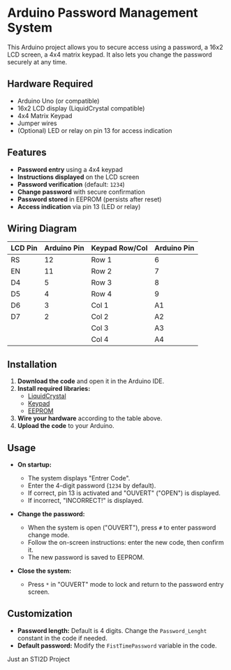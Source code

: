 # Arduino Password Management System

This Arduino project allows you to secure access using a password, a 16x2 LCD screen, a 4x4 matrix keypad. It also lets you change the password securely at any time.

## Hardware Required

- Arduino Uno (or compatible)
- 16x2 LCD display (LiquidCrystal compatible)
- 4x4 Matrix Keypad
- Jumper wires
- (Optional) LED or relay on pin 13 for access indication

## Features

- **Password entry** using a 4x4 keypad
- **Instructions displayed** on the LCD screen
- **Password verification** (default: `1234`)
- **Change password** with secure confirmation
- **Password stored** in EEPROM (persists after reset)
- **Access indication** via pin 13 (LED or relay)

## Wiring Diagram

| LCD Pin | Arduino Pin | Keypad Row/Col | Arduino Pin |
|---------|-------------|----------------|-------------|
| RS      | 12          | Row 1          | 6           |
| EN      | 11          | Row 2          | 7           |
| D4      | 5           | Row 3          | 8           |
| D5      | 4           | Row 4          | 9           |
| D6      | 3           | Col 1          | A1          |
| D7      | 2           | Col 2          | A2          |
|         |             | Col 3          | A3          |
|         |             | Col 4          | A4          |

## Installation

1. **Download the code** and open it in the Arduino IDE.
2. **Install required libraries:**
   - [LiquidCrystal](https://www.arduino.cc/en/Reference/LiquidCrystal)
   - [Keypad](https://playground.arduino.cc/Code/Keypad/)
   - [EEPROM](https://www.arduino.cc/en/Reference/EEPROM)
3. **Wire your hardware** according to the table above.
4. **Upload the code** to your Arduino.

## Usage

- **On startup:**
  - The system displays "Entrer Code".
  - Enter the 4-digit password (`1234` by default).
  - If correct, pin 13 is activated and "OUVERT" ("OPEN") is displayed.
  - If incorrect, "INCORRECT!" is displayed.

- **Change the password:**
  - When the system is open ("OUVERT"), press `#` to enter password change mode.
  - Follow the on-screen instructions: enter the new code, then confirm it.
  - The new password is saved to EEPROM.

- **Close the system:**
  - Press `*` in "OUVERT" mode to lock and return to the password entry screen.

## Customization

- **Password length:** Default is 4 digits. Change the `Password_Lenght` constant in the code if needed.
- **Default password:** Modify the `FistTimePassword` variable in the code.

Just an STI2D Project
